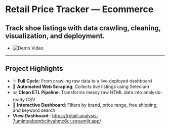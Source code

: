# Retail Price Tracker — Ecommerce

Track shoe listings with data crawling, cleaning, visualization, and deployment.
---   
-    ![Demo Video](demo_retail)
---
## Project Highlights

- ✨ **Full Cycle**: From crawling raw data to a live deployed dashboard  
- 🚀 **Automated Web Scraping**: Collects live listings using Selenium  
- 📊 **Clean ETL Pipeline**: Transforms messy raw HTML data into analysis-ready CSV  
- 🔹 **Interactive Dashboard**: Filters by brand, price range, free shipping, and keyword search  
-    **View Dashboard**:: https://retail-analysis-7umlmqebqmbcihvahmc6ur.streamlit.app/




